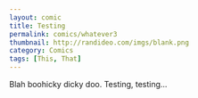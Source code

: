 ```yaml
---
layout: comic
title: Testing
permalink: comics/whatever3
thumbnail: http://randideo.com/imgs/blank.png
category: Comics
tags: [This, That]
---
```


Blah boohicky dicky doo. Testing, testing...
